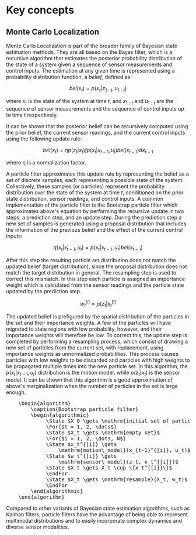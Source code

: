 <link rel="stylesheet" href="https://cdn.jsdelivr.net/npm/pseudocode@2.4.1/build/pseudocode.min.css">
<script src="https://cdn.jsdelivr.net/npm/pseudocode@2.4.1/build/pseudocode.min.js"></script>

# Key concepts

## Monte Carlo Localization

Monte Carlo Localization is part of the broader family of Bayesian state estimation methods. They are all based on the Bayes filter, which is a recursive algorithm that estimates the posterior probability distribution of the state of a system given a sequence of sensor measurements and control inputs. The estimation at any given time is represented using a probability distribution function, a _belief_, defined as:

$$
    bel(x_t) = p(x_t|z_{1:t}, u_{1:t})
$$

where $x_t$ is the state of the system at time $t$, and $z_{1:t}$ and $u_{1:t}$ are the sequence of sensor measurements and the sequence of control inputs up to time $t$ respectively.

It can be shown that the posterior belief can be recursively computed using the prior belief, the current sensor readings, and the current control inputs using the following update rule:

$$
    bel(x_t) = η p(z_t|x_t) \int p(x_t|x_{t-1}, u_t) bel(x_{t-1}) dx_{t-1}
$$

where η is a normalization factor.

A particle filter approximates this update rule by representing the belief as a set of discrete samples, each representing a possible state of the system. Collectively, these samples (or particles) represent the probability distribution over the state of the system at time $t$, conditioned on the prior state distribution, sensor readings, and control inputs. A common implementation of the particle filter is the Bootstrap particle filter which approximates above's equation by performing the recursive update in two steps: a prediction step,
and an update step. During the prediction step a new set of samples is generated using a proposal distribution that includes the information of the previous belief and the effect of the current control inputs:

$$
    q(x_t|x_{t-1}, u_t) = p(x_t|x_{t-1}, u_t) bel(x_{t-1})
$$

After this step the resulting particle set distribution does not match the updated belief (target distribution), since the proposal distribution does not match the target distribution in general. The resampling step is used to correct this mismatch. In this step each particle is assigned an importance weight which is calculated from the sensor readings and the particle state updated by the prediction step.

$$
    w^{[i]}_t = p(z_t|x^{[i]}_t
$$

The updated belief is prefigured by the spatial distribution of the particles in the set and their importance weights. A few of the particles will have migrated to state regions with low probability, however, and their importance weights will therefore be low. To correct this, the update step is completed by performing a resampling process, which consist of drawing a new set of particles from the current set, with replacement, using importance weights as unnormalized probabilities. This process causes particles with low weights to be discarded and particles with high weights to be propagated multiple times into the new particle set. In this algorithm, the $p(x_t|x_{t-1}, u_t)$ distribution is the motion model, while $p(z_t|x_t)$ is the sensor model. It can be shown that this algorithm is a good approximation of above's marginalization when the number of particles in the set is large enough.

<pre id="bootstrap_filter" class="pseudocode">
    \begin{algorithm}
        \caption{Bootstrap particle filter}
        \begin{algorithmic}
             \State $X_0 \gets \mathrm{initial set of particles}$
             \For{$t = 1, 2, \dots$}
             \State $X_t \gets \mathrm{empty set}$
             \For{$i = 1, 2, \dots, N$}
             \State $x_t^{[i]} \gets
                 \mathrm{motion\_model}(x_{t-1}^{[i]}, u_t)$
             \State $w_t^{[i]} \gets
                 \mathrm{sensor\_model}(z_t, x_t^{[i]})$
             \State $X_t \gets X_t \cup \{x_t^{[i]}\}$
             \EndFor
             \State $X_t \gets \mathrm{resample}(X_t, w_t)$
             \EndFor
        \end{algorithmic}
    \end{algorithm}
</pre>

Compared to other variants of Bayesian state estimation algorithms, such as Kalman filters, particle filters have the advantage of being able to represent multimodal distributions and to easily incorporate complex dynamics and diverse sensor modalities.

<script>pseudocode.renderClass("pseudocode");</script>
